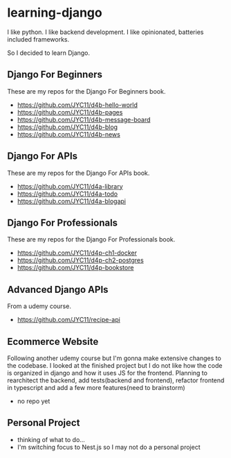 # learning-django

I like python. I like backend development. I like opinionated, batteries included frameworks.

So I decided to learn Django.

## Django For Beginners
These are my repos for the Django For Beginners book.
* https://github.com/JYC11/d4b-hello-world
* https://github.com/JYC11/d4b-pages
* https://github.com/JYC11/d4b-message-board
* https://github.com/JYC11/d4b-blog
* https://github.com/JYC11/d4b-news

## Django For APIs
These are my repos for the Django For APIs book.
* https://github.com/JYC11/d4a-library
* https://github.com/JYC11/d4a-todo
* https://github.com/JYC11/d4a-blogapi

## Django For Professionals
These are my repos for the Django For Professionals book.
* https://github.com/JYC11/d4p-ch1-docker
* https://github.com/JYC11/d4p-ch2-postgres
* https://github.com/JYC11/d4p-bookstore

## Advanced Django APIs
From a udemy course.
* https://github.com/JYC11/recipe-api

## Ecommerce Website
Following another udemy course but I'm gonna make extensive changes to the codebase. I looked at the finished project but I do not like how the code is organized in django and how it uses JS for the frontend. Planning to rearchitect the backend, add tests(backend and frontend), refactor frontend in typescript and add a few more features(need to brainstorm)
* no repo yet

## Personal Project
* thinking of what to do...
* I'm switching focus to Nest.js so I may not do a personal project

